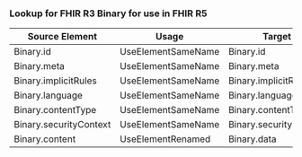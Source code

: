 ### Lookup for FHIR R3 Binary for use in FHIR R5

| Source Element | Usage | Target |
| -------------- | ----- | ------ |
| Binary.id | UseElementSameName | Binary.id |
| Binary.meta | UseElementSameName | Binary.meta |
| Binary.implicitRules | UseElementSameName | Binary.implicitRules |
| Binary.language | UseElementSameName | Binary.language |
| Binary.contentType | UseElementSameName | Binary.contentType |
| Binary.securityContext | UseElementSameName | Binary.securityContext |
| Binary.content | UseElementRenamed | Binary.data |
